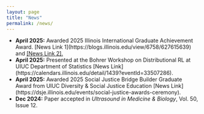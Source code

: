 ```yaml
---
layout: page
title: "News"
permalink: /news/
---
```

<html>
<body>

<ul>
  <li><strong>April 2025:</strong> Awarded 2025 Illinois International Graduate Achievement Award. [News Link 1](https://blogs.illinois.edu/view/6758/627615639) and <a href="https://international.illinois.edu/awards-funding/achievement/grad.html" target="_blank"> [News Link 2].</a> </li>
  <li><strong>April 2025:</strong> Presented at the Bohrer Workshop on Distributional RL at UIUC Department of Statistics [News Link](https://calendars.illinois.edu/detail/1439?eventId=33507286).</li>
  <li><strong>April 2025:</strong> Awarded 2025 Social Justice Bridge Builder Graduate Award from UIUC Diversity & Social Justice Education [News Link](https://dsje.illinois.edu/events/social-justice-awards-ceremony).</li>
  <li><strong>Dec 2024:</strong> Paper accepted in <i>Ultrasound in Medicine & Biology</i>, Vol. 50, Issue 12.</li>
</ul>

</body>
</html>
